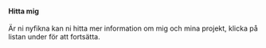 #### <i class="fa fa-users"></i> Hitta mig

Är ni nyfikna kan ni hitta mer information om mig och mina projekt, klicka på listan under för att fortsätta.

[<i class="fab fa-icon fa-github-square fa-2x" aria-hidden="true"></i>](https://github.com/mabn17)
[<i class="fab fa-icon fa-linkedin fa-2x" aria-hidden="true"></i>](https://www.linkedin.com/in/martin-borg-b0602b151/)